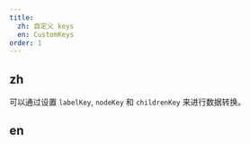 ```yaml
---
title:
  zh: 自定义 keys
  en: CustomKeys
order: 1
---
```


## zh

可以通过设置 `labelKey`, `nodeKey` 和 `childrenKey` 来进行数据转换。

## en
